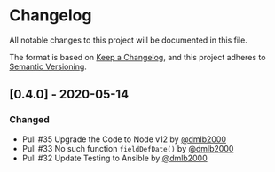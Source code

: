 # Changelog
All notable changes to this project will be documented in this file.

The format is based on [Keep a Changelog](https://keepachangelog.com/en/1.0.0/),
and this project adheres to [Semantic Versioning](https://semver.org/spec/v2.0.0.html).

## [0.4.0] - 2020-05-14
### Changed
- Pull #35 Upgrade the Code to Node v12 by [@dmlb2000](https://github.com/dmlb2000)
- Pull #33 No such function `fieldDefDate()` by [@dmlb2000](https://github.com/dmlb2000)
- Pull #32 Update Testing to Ansible by [@dmlb2000](https://github.com/dmlb2000)
